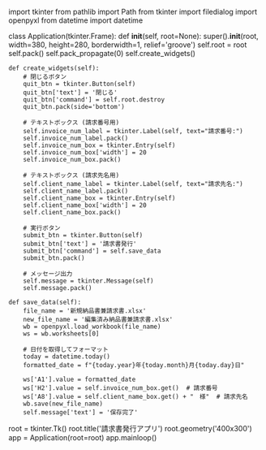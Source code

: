 import tkinter
from pathlib import Path
from tkinter import filedialog
import openpyxl
from datetime import datetime

class Application(tkinter.Frame):
    def __init__(self, root=None):
        super().__init__(root, width=380, height=280,
                         borderwidth=1, relief='groove')
        self.root = root
        self.pack()
        self.pack_propagate(0)
        self.create_widgets()

    def create_widgets(self):
        # 閉じるボタン
        quit_btn = tkinter.Button(self)
        quit_btn['text'] = '閉じる'
        quit_btn['command'] = self.root.destroy
        quit_btn.pack(side='bottom')

        # テキストボックス (請求番号用)
        self.invoice_num_label = tkinter.Label(self, text="請求番号:")
        self.invoice_num_label.pack()
        self.invoice_num_box = tkinter.Entry(self)
        self.invoice_num_box['width'] = 20
        self.invoice_num_box.pack()

        # テキストボックス (請求先名用)
        self.client_name_label = tkinter.Label(self, text="請求先名:")
        self.client_name_label.pack()
        self.client_name_box = tkinter.Entry(self)
        self.client_name_box['width'] = 20
        self.client_name_box.pack()

        # 実行ボタン
        submit_btn = tkinter.Button(self)
        submit_btn['text'] = '請求書発行'
        submit_btn['command'] = self.save_data
        submit_btn.pack()

        # メッセージ出力
        self.message = tkinter.Message(self)
        self.message.pack()

    def save_data(self):
        file_name = '新規納品書兼請求書.xlsx'
        new_file_name = '編集済み納品書兼請求書.xlsx'
        wb = openpyxl.load_workbook(file_name)
        ws = wb.worksheets[0]
        
        # 日付を取得してフォーマット
        today = datetime.today()
        formatted_date = f"{today.year}年{today.month}月{today.day}日"
        
        ws['A1'].value = formatted_date
        ws['H2'].value = self.invoice_num_box.get()  # 請求番号
        ws['A8'].value = self.client_name_box.get() + "　様"  # 請求先名
        wb.save(new_file_name)
        self.message['text'] = '保存完了'

root = tkinter.Tk()
root.title('請求書発行アプリ')
root.geometry('400x300')
app = Application(root=root)
app.mainloop()
